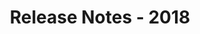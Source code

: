 ﻿---
title: Release Notes - 2018
description: "Release Notes - 2018 – learn about the latest updates and fixes."
type: docs
weight: 20
url: /sharepoint/release-notes-2018/
---

